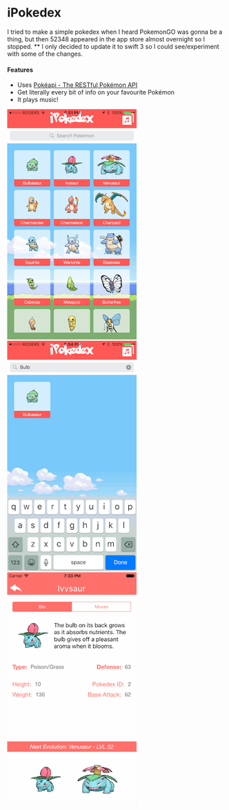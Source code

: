 # iPokedex
I tried to make a simple pokedex when I heard PokemonGO was gonna be a thing, but then 52348 appeared in the app store almost overnight so I stopped. ** I only decided to update it to swift 3 so I could see/experiment with some of the changes.

#### Features

- Uses [Pokéapi - The RESTful Pokémon API](https://pokeapi.co/)
- Get literally every bit of info on your favourite Pokémon
- It plays music!

![alt text](https://raw.githubusercontent.com/Hurlarious/iPokedex/master/iPokedex/Assets.xcassets/main.imageset/main.png)
![alt text](https://raw.githubusercontent.com/Hurlarious/iPokedex/master/iPokedex/Assets.xcassets/search.imageset/search.png)
![alt text](https://raw.githubusercontent.com/Hurlarious/iPokedex/master/iPokedex/Assets.xcassets/info.imageset/info.png)


